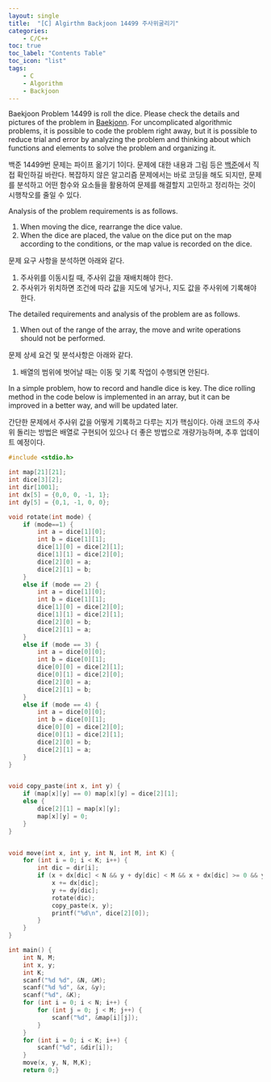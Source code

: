 ```yaml
---
layout: single
title:  "[C] Algirthm Backjoon 14499 주사위굴리기"
categories:
    - C/C++
toc: true
toc_label: "Contents Table"
toc_icon: "list"
tags: 
    - C
    - Algorithm
	- Backjoon
---
```





Baekjoon Problem 14499 is roll the dice. Please check the details and pictures of the problem in [Baekjonn][백준]. For uncomplicated algorithmic problems, it is possible to code the problem right away, but it is possible to reduce trial and error by analyzing the problem and thinking about which functions and elements to solve the problem and organizing it.


백준 14499번 문제는 파이프 옮기기 1이다. 문제에 대한 내용과 그림 등은 [백준][백준]에서 직접 확인하길 바란다. 복잡하지 않은 알고리즘 문제에서는 바로 코딩을 해도 되지만, 문제를 분석하고 어떤 함수와 요소들을 활용하여 문제를 해결할지 고민하고 정리하는 것이 시행착오를 줄일 수 있다. 


Analysis of the problem requirements is as follows.
1. When moving the dice, rearrange the dice value.
2. When the dice are placed, the value on the dice put on the map according to the conditions, or the map value is recorded on the dice.

문제 요구 사항을 분석하면 아래와 같다.  
1. 주사위를 이동시킬 때, 주사위 값을 재배치해야 한다.
2. 주사위가 위치하면 조건에 따라 값을 지도에 넣거나, 지도 값을 주사위에 기록해야 한다.


The detailed requirements and analysis of the problem are as follows.
1. When out of the range of the array, the move and write operations should not be performed.

문제 상세 요건 및 분석사항은 아래와 같다. 
1. 배열의 범위에 벗어날 때는 이동 및 기록 작업이 수행되면 안된다. 


In a simple problem, how to record and handle dice is key. The dice rolling method in the code below is implemented in an array, but it can be improved in a better way, and will be updated later.


간단한 문제에서 주사위 값을 어떻게 기록하고 다루는 지가 핵심이다. 아래 코드의 주사위 돌리는 방법은 배열로 구현되어 있으나 더 좋은 방법으로 개량가능하며, 추후 업데이트 예정이다. 


```c
#include <stdio.h>

int map[21][21];
int dice[3][2];
int dir[1001];
int dx[5] = {0,0, 0, -1, 1};
int dy[5] = {0,1, -1, 0, 0};

void rotate(int mode) {
	if (mode==1) {
		int a = dice[1][0];
		int b = dice[1][1];
		dice[1][0] = dice[2][1];
		dice[1][1] = dice[2][0];
		dice[2][0] = a;
		dice[2][1] = b;
	}
	else if (mode == 2) {
		int a = dice[1][0];
		int b = dice[1][1];
		dice[1][0] = dice[2][0];
		dice[1][1] = dice[2][1];
		dice[2][0] = b;
		dice[2][1] = a;
	}
	else if (mode == 3) {
		int a = dice[0][0];
		int b = dice[0][1];
		dice[0][0] = dice[2][1];
		dice[0][1] = dice[2][0];
		dice[2][0] = a;
		dice[2][1] = b;
	}
	else if (mode == 4) {
		int a = dice[0][0];
		int b = dice[0][1];
		dice[0][0] = dice[2][0];
		dice[0][1] = dice[2][1];
		dice[2][0] = b;
		dice[2][1] = a;
	}
}


void copy_paste(int x, int y) {
	if (map[x][y] == 0) map[x][y] = dice[2][1];
	else {
		dice[2][1] = map[x][y];
		map[x][y] = 0;
	}
}


void move(int x, int y, int N, int M, int K) {
	for (int i = 0; i < K; i++) {
		int dic = dir[i];
		if (x + dx[dic] < N && y + dy[dic] < M && x + dx[dic] >= 0 && y + dy[dic] >= 0) {
			x += dx[dic];
			y += dy[dic];
			rotate(dic);
			copy_paste(x, y);
			printf("%d\n", dice[2][0]);
		}
	}
}

int main() {
	int N, M;
	int x, y;
	int K;
	scanf("%d %d", &N, &M);
	scanf("%d %d", &x, &y);
	scanf("%d", &K);
	for (int i = 0; i < N; i++) {
		for (int j = 0; j < M; j++) {
			scanf("%d", &map[i][j]);
		}
	}
	for (int i = 0; i < K; i++) {
		scanf("%d", &dir[i]);
	}
	move(x, y, N, M,K);
	return 0;}

```




[백준]: https://www.acmicpc.net/problem/14499